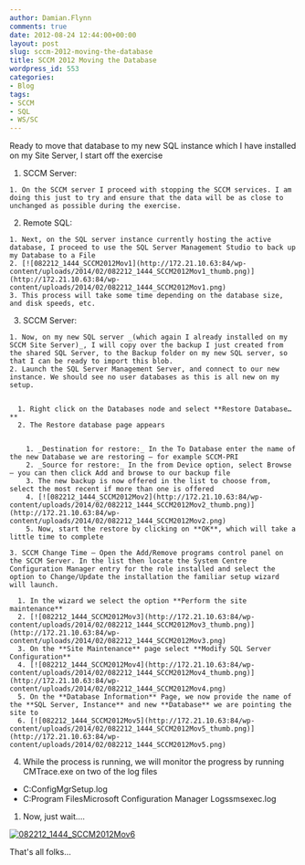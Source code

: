 ```yaml
---
author: Damian.Flynn
comments: true
date: 2012-08-24 12:44:00+00:00
layout: post
slug: sccm-2012-moving-the-database
title: SCCM 2012 Moving the Database
wordpress_id: 553
categories:
- Blog
tags:
- SCCM
- SQL
- WS/SC
---
```


Ready to move that database to my new SQL instance which I have installed on my Site Server, I start off the exercise

  1. SCCM Server:  


    1. On the SCCM server I proceed with stopping the SCCM services. I am doing this just to try and ensure that the data will be as close to unchanged as possible during the exercise.  

  2. Remote SQL:   


    1. Next, on the SQL server instance currently hosting the active database, I proceed to use the SQL Server Management Studio to back up my Database to a File 
    2. [![082212_1444_SCCM2012Mov1](http://172.21.10.63:84/wp-content/uploads/2014/02/082212_1444_SCCM2012Mov1_thumb.png)](http://172.21.10.63:84/wp-content/uploads/2014/02/082212_1444_SCCM2012Mov1.png)  
    3. This process will take some time depending on the database size, and disk speeds, etc.  

  3. SCCM Server:

    1. Now, on my new SQL server _(which again I already installed on my SCCM Site Server)_, I will copy over the backup I just created from the shared SQL Server, to the Backup folder on my new SQL server, so that I can be ready to import this blob. 
    2. Launch the SQL Server Management Server, and connect to our new instance. We should see no user databases as this is all new on my setup.  


      1. Right click on the Databases node and select **Restore Database…**
      2. The Restore database page appears  


        1. _Destination for restore:_ In the To Database enter the name of the new Database we are restoring – for example SCCM-PRI 
        2. _Source for restore:_ In the from Device option, select Browse – you can then click Add and browse to our backup file 
        3. The new backup is now offered in the list to choose from, select the most recent if more than one is offered 
        4. [![082212_1444_SCCM2012Mov2](http://172.21.10.63:84/wp-content/uploads/2014/02/082212_1444_SCCM2012Mov2_thumb.png)](http://172.21.10.63:84/wp-content/uploads/2014/02/082212_1444_SCCM2012Mov2.png)  
        5. Now, start the restore by clicking on **OK**, which will take a little time to complete  

    3. SCCM Change Time – Open the Add/Remove programs control panel on the SCCM Server. In the list then locate the System Centre Configuration Manager entry for the role installed and select the option to Change/Update the installation the familiar setup wizard will launch.

      1. In the wizard we select the option **Perform the site maintenance**
      2. [![082212_1444_SCCM2012Mov3](http://172.21.10.63:84/wp-content/uploads/2014/02/082212_1444_SCCM2012Mov3_thumb.png)](http://172.21.10.63:84/wp-content/uploads/2014/02/082212_1444_SCCM2012Mov3.png)  
      3. On the **Site Maintenance** page select **Modify SQL Server Configuration**
      4. [![082212_1444_SCCM2012Mov4](http://172.21.10.63:84/wp-content/uploads/2014/02/082212_1444_SCCM2012Mov4_thumb.png)](http://172.21.10.63:84/wp-content/uploads/2014/02/082212_1444_SCCM2012Mov4.png)  
      5. On the **Database Information** Page, we now provide the name of the **SQL Server, Instance** and new **Database** we are pointing the site to 
      6. [![082212_1444_SCCM2012Mov5](http://172.21.10.63:84/wp-content/uploads/2014/02/082212_1444_SCCM2012Mov5_thumb.png)](http://172.21.10.63:84/wp-content/uploads/2014/02/082212_1444_SCCM2012Mov5.png)
  4. While the process is running, we will monitor the progress by running CMTrace.exe on two of the log files
  * C:ConfigMgrSetup.log 
  * C:Program FilesMicrosoft Configuration Manager Logssmsexec.log
  1. Now, just wait….

[![082212_1444_SCCM2012Mov6](http://172.21.10.63:84/wp-content/uploads/2014/02/082212_1444_SCCM2012Mov6_thumb.png)](http://172.21.10.63:84/wp-content/uploads/2014/02/082212_1444_SCCM2012Mov6.png)

That's all folks…
